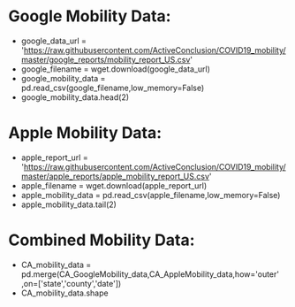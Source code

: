
# Google Mobility Data:
* google_data_url = 'https://raw.githubusercontent.com/ActiveConclusion/COVID19_mobility/master/google_reports/mobility_report_US.csv'
* google_filename = wget.download(google_data_url)
* google_mobility_data = pd.read_csv(google_filename,low_memory=False)
* google_mobility_data.head(2)

# Apple Mobility Data:
* apple_report_url = 'https://raw.githubusercontent.com/ActiveConclusion/COVID19_mobility/master/apple_reports/apple_mobility_report_US.csv'
* apple_filename = wget.download(apple_report_url)
* apple_mobility_data = pd.read_csv(apple_filename,low_memory=False)
* apple_mobility_data.tail(2)

# Combined Mobility Data:
* CA_mobility_data = pd.merge(CA_GoogleMobility_data,CA_AppleMobility_data,how='outer' ,on=['state','county','date'])
* CA_mobility_data.shape
